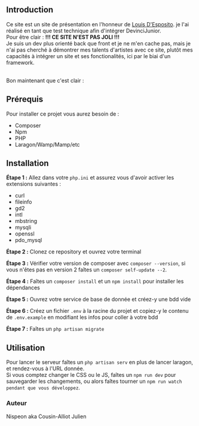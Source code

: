 ## Introduction
Ce site est un site de présentation en l'honneur de <a href="">Louis D'Esposito</a>. je l'ai réalisé en tant que test technique afin d'intégrer DevinciJunior.<br>
Pour être clair : <strong>!!! CE SITE N'EST PAS JOLI !!!</strong><br>
Je suis un dev plus orienté back que front et je ne m'en cache pas, mais je n'ai pas cherché à démontrer mes talents d'artistes avec ce site, plutôt mes capacités à intégrer un site et ses fonctionalités, ici par le biai d'un framework.<br><br>

Bon maintenant que c'est clair :

## Prérequis
Pour installer ce projet vous aurez besoin de :
- Composer
- Npm
- PHP
- Laragon/Wamp/Mamp/etc

## Installation

__Étape 1 :__ Allez dans votre `php.ini` et assurez vous d'avoir activer les extensions suivantes : 
- curl
- fileinfo
- gd2
- intl
- mbstring
- mysqli
- openssl
- pdo_mysql

__Étape 2 :__ Clonez ce repository et ouvrez votre terminal

__Étape 3 :__ Vérifier votre version de composer avec `composer --version`, si vous n'êtes pas en version 2 faîtes un `composer self-update --2`.

__Étape 4 :__ Faîtes un `composer install` et un `npm install` pour installer les dépendances

__Étape 5 :__ Ouvrez votre service de base de donnée et créez-y une bdd vide

__Étape 6 :__ Créez un fichier `.env` à la racine du projet et copiez-y le contenu de `.env.example` en modifiant les infos pour coller à votre bdd

__Étape 7 :__ Faîtes un `php artisan migrate`

## Utilisation

Pour lancer le serveur faîtes un `php artisan serv` en plus de lancer laragon, et rendez-vous à l'URL donnée. <br>
Si vous comptez changer le CSS ou le JS, faîtes un `npm run dev` pour sauvegarder les changements, ou alors faîtes tourner un `npm run watch pendant que vous développez`.

### Auteur

Nispeon aka Cousin-Alliot Julien
